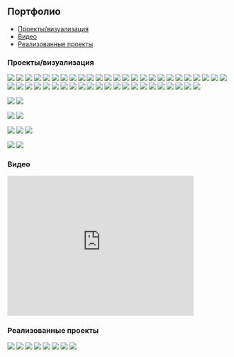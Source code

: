 ## Портфолио

* [Проекты/визуализация](#projects)
* [Видео](#video)
* [Реализованные проекты](#implemented)

<a id="projects"></a>
### Проекты/визуализация

[![](projects/gothic/1.jpg)](projects/gothic/)
[![](projects/tale/1.jpg)](projects/tale/)
[![](projects/8/1.jpg)](projects/8/)
[![](projects/project1/1.jpg)](projects/project1/)
[![](projects/13/1.jpg)](projects/13/)
[![](projects/chka/1.jpg)](projects/chka/)
[![](projects/stone/1.jpg)](projects/stone/)
[![](projects/spartak/1.jpg)](projects/spartak/)
[![](projects/tw/1.jpg)](projects/tw/)
[![](projects/agava/1.jpg)](projects/agava/)
[![](projects/green/1.jpg)](projects/green/)
[![](projects/7/1.jpg)](projects/7/)
[![](projects/brown/1.jpg)](projects/brown/)
[![](projects/blue/1.jpg)](projects/blue/)
[![](projects/35/1.jpg)](projects/35/)
[![](projects/w5/1.jpg)](projects/w5/)
[![](projects/26/1.jpg)](projects/26/)
[![](projects/vologda/1.jpg)](projects/vologda/)
[![](projects/22/1.jpg)](projects/22/)
[![](projects/tower/1.jpg)](projects/tower/)
[![](projects/armen/1.jpg)](projects/armen/)
[![](projects/w2/1.jpg)](projects/w2/)
[![](projects/31/1.jpg)](projects/31/)
[![](projects/12/1.jpg)](projects/12/)
[![](projects/16/1.jpg)](projects/16/)
[![](projects/hitech2/1.jpg)](projects/hitech2/)
[![](projects/15/1.jpg)](projects/15/)
[![](projects/25/1.jpg)](projects/25/)
[![](projects/27/1.jpg)](projects/27/)
[![](projects/cat/1.jpg)](projects/cat/)
[![](projects/3/1.jpg)](projects/3/)
[![](projects/21/1.jpg)](projects/21/)
[![](projects/23/1.jpg)](projects/23/)
[![](projects/w3/1.jpg)](projects/w3/)
[![](projects/30/1.jpg)](projects/30/)
[![](projects/29/1.jpg)](projects/29/)
[![](projects/2/1.jpg)](projects/2/)
[![](projects/w1/1.jpg)](projects/w1/)
[![](projects/17/1.jpg)](projects/17/)
[![](projects/w4/1.jpg)](projects/w4/)
[![](projects/18/1.jpg)](projects/18/)
[![](projects/19/1.jpg)](projects/19/)
[![](projects/24/1.jpg)](projects/24/)
[![](projects/28/1.jpg)](projects/28/)
[![](projects/11/2.jpg)](projects/11/)
[![](projects/hitech/1.jpg)](projects/hitech/)
[![](projects/1/1.jpg)](projects/1/)


[![](projects/4/1.jpg)](projects/4/)
[![](projects/lounge/1.jpg)](projects/lounge/)


[![](projects/9/1.jpg)](projects/9/)
[![](projects/10/1.jpg)](projects/10/)


[![](projects/37/1.jpg)](projects/37/)
[![](projects/34/1.jpg)](projects/34/)
[![](projects/fence/1.jpg)](projects/fence/)


[![](projects/5/1.jpg)](projects/5/)
[![](projects/33/1.jpg)](projects/33/)


<a id="video"></a>
### Видео
<iframe width="420" height="315" src="https://www.youtube.com/embed/-WAlyIgcBko" frameborder="0" allowfullscreen></iframe>

<a id="implemented"></a>
### Реализованные проекты

[![](implemented/project1/1.jpg)](implemented/project1/)
[![](implemented/agava/1.jpg)](implemented/agava/)
[![](implemented/agava2/1.jpg)](implemented/agava2/)
[![](implemented/agava3/1.jpg)](implemented/agava3/)
[![](implemented/hitech/1.jpg)](implemented/hitech/)
[![](implemented/lsk/1.jpg)](implemented/lsk/)
[![](implemented/optima/1.jpg)](implemented/optima/)
[![](implemented/tower/1.jpg)](implemented/tower/)
